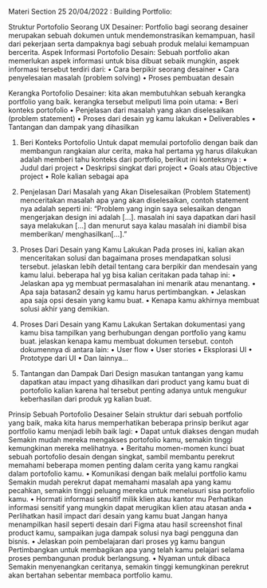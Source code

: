 Materi Section 25 20/04/2022 :
Building Portfolio:

Struktur Portofolio Seorang UX Desainer:
Portfolio bagi seorang desainer merupakan sebuah dokumen untuk mendemonstrasikan kemampuan, hasil dari pekerjaan serta dampaknya bagi sebuah produk melalui kemampuan bercerita.
Aspek Informasi Portofolio Desain:
Sebuah portfolio akan memerlukan aspek informasi untuk bisa dibuat sebaik mungkin, aspek informasi tersebut terdiri dari:
•	Cara berpikir seorang desainer
•	Cara penyelesaian masalah (problem solving)
•	Proses pembuatan desain

Kerangka Portofolio Desainer:
kita akan membutuhkan sebuah kerangka portfolio yang baik. kerangka tersebut meliputi lima poin utama:
•	Beri konteks portofolio
•	Penjelasan dari masalah yang akan diselesaikan (problem statement)
•	Proses dari desain yg kamu lakukan
•	Deliverables
•	Tantangan dan dampak yang dihasilkan

1.	Beri Konteks Portofolio
Untuk dapat memulai portofolio dengan baik dan membangun rangkaian alur cerita, maka hal pertama yg harus dilakukan adalah memberi tahu konteks dari portfolio, berikut ini konteksnya :
•	Judul dari project
•	Deskripsi singkat dari project
•	Goals atau Objective project
•	Role kalian sebagai apa

2.	Penjelasan Dari Masalah yang Akan Diselesaikan (Problem Statement)
menceritakan masalah apa yang akan diselesaikan, contoh statement nya adalah seperti ini: “Problem yang ingin saya selesaikan dengan mengerjakan design ini adalah […]. masalah ini saya dapatkan dari hasil saya melakukan […] dan menurut saya kalau masalah ini diambil bisa memberikan/ menghasilkan[…].”

3.	Proses Dari Desain yang Kamu Lakukan
Pada proses ini, kalian akan menceritakan solusi dan bagaimana proses mendapatkan solusi tersebut. jelaskan lebih detail tentang cara berpikir dan mendesain yang kamu lalui. beberapa hal yg bisa kalian ceritakan pada tahap ini:
•	Jelaskan apa yg membuat permasalahan ini menarik atau menantang.
•	Apa saja batasan2 desain yg kamu harus pertimbangkan.
•	Jelaskan apa saja opsi desain yang kamu buat.
•	Kenapa kamu akhirnya membuat solusi akhir yang demikian.

4.	Proses Dari Desain yang Kamu Lakukan
Sertakan dokumentasi yang kamu bisa tampilkan yang berhubungan dengan portfolio yang kamu buat. jelaskan kenapa kamu membuat dokumen tersebut. contoh dokumennya di antara lain:
•	User flow
•	User stories
•	Eksplorasi UI
•	Prototype dari UI
•	Dan lainnya…

5.	Tantangan dan Dampak Dari Design
masukan tantangan yang kamu dapatkan atau impact yang dihasilkan dari product yang kamu buat di portofolio kalian karena hal tersebut penting adanya untuk mengukur keberhasilan dari produk yg kalian buat.

Prinsip Sebuah Portofolio Desainer
Selain struktur dari sebuah portfolio yang baik, maka kita harus memperhatikan beberapa prinsip berikut agar portfolio kamu menjadi lebih baik lagi:
•	Dapat untuk diakses dengan mudah
Semakin mudah mereka mengakses portofolio kamu, semakin tinggi kemungkinan mereka melihatnya.
•	Beritahu momen-momen kunci
buat sebuah portofolio desain dengan singkat, sambil membantu perekrut memahami beberapa momen penting dalam cerita yang kamu rangkai dalam portofolio kamu.
•	Komunikasi dengan baik melalui portfolio kamu
Semakin mudah perekrut dapat memahami masalah apa yang kamu pecahkan, semakin tinggi peluang mereka untuk menelusuri sisa portofolio kamu.
•	Hormati informasi sensitif milik klien atau kantor mu
Perhatikan informasi sensitif yang mungkin dapat merugikan klien atau atasan anda
•	Perlihatkan hasil impact dari desain yang kamu buat
Jangan hanya menampilkan hasil seperti desain dari Figma atau hasil screenshot final product kamu, sampaikan juga dampak solusi nya bagi pengguna dan bisnis.
•	Jelaskan poin pembelajaran dari proses yg kamu bangun
Pertimbangkan untuk membagikan apa yang telah kamu pelajari selama proses pembangunan produk berlangsung.
•	Nyaman untuk dibaca
Semakin menyenangkan ceritanya, semakin tinggi kemungkinan perekrut akan bertahan sebentar membaca portfolio kamu.
